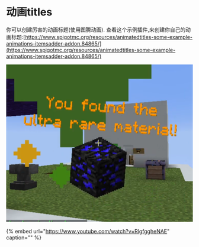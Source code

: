 # 动画titles

你可以创建厉害的动画标题\(使用图腾动画\). 查看这个示例插件,来创建你自己的动画标题:[https://www.spigotmc.org/resources/animatedtitles-some-example-animations-itemsadder-addon.84865/](https://www.spigotmc.org/resources/animatedtitles-some-example-animations-itemsadder-addon.84865/)

![](../../../.gitbook/assets/image%20%2829%29.png)

{% embed url="https://www.youtube.com/watch?v=RlgfggheNAE" caption="" %}


